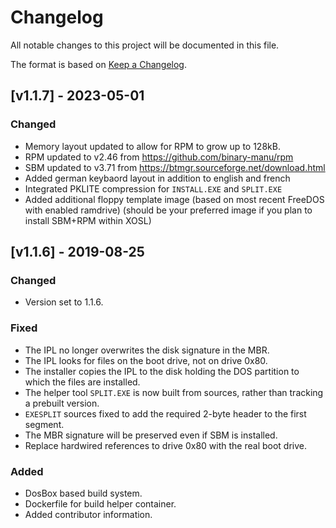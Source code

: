 # Changelog

All notable changes to this project will be documented in this file.

The format is based on [Keep a Changelog](https://keepachangelog.com/en/1.0.0/).

## [v1.1.7] - 2023-05-01

### Changed

* Memory layout updated to allow for RPM to grow up to 128kB.
* RPM updated to v2.46 from https://github.com/binary-manu/rpm
* SBM updated to v3.71 from https://btmgr.sourceforge.net/download.html
* Added german keybaord layout in addition to english and french
* Integrated PKLITE compression for `INSTALL.EXE` and `SPLIT.EXE`
* Added additional floppy template image (based on most recent
  FreeDOS with enabled ramdrive) (should be your preferred image
  if you plan to install SBM+RPM within XOSL)

## [v1.1.6] - 2019-08-25

### Changed

* Version set to 1.1.6.

### Fixed

* The IPL no longer overwrites the disk signature in the MBR.
* The IPL looks for files on the boot drive, not on drive 0x80.
* The installer copies the IPL to the disk holding the DOS partition to which
  the files are installed.
* The helper tool `SPLIT.EXE` is now built from sources, rather than tracking
  a prebuilt version.
* `EXESPLIT` sources fixed to add the required 2-byte header to the first
  segment.
* The MBR signature will be preserved even if SBM is installed.
* Replace hardwired references to drive 0x80 with the real boot drive.

### Added

* DosBox based build system.
* Dockerfile for build helper container.
* Added contributor information.